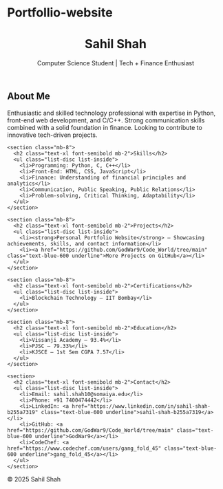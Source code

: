 # Portfollio-website
<!DOCTYPE html>
<html lang="en">
<head>
  <meta charset="UTF-8" />
  <meta name="viewport" content="width=device-width, initial-scale=1.0" />
  <title>Sahil Shah Portfolio</title>
  <link href="https://cdn.jsdelivr.net/npm/tailwindcss@2.2.19/dist/tailwind.min.css" rel="stylesheet">
</head>
<body class="bg-gray-100 text-gray-800">
  <header class="bg-white shadow p-6">
    <h1 class="text-3xl font-bold">Sahil Shah</h1>
    <p class="text-sm text-gray-600">Computer Science Student | Tech + Finance Enthusiast</p>
  </header>

  <main class="p-6">
    <section class="mb-8">
      <h2 class="text-xl font-semibold mb-2">About Me</h2>
      <p>Enthusiastic and skilled technology professional with expertise in Python, front-end web development, and C/C++. Strong communication skills combined with a solid foundation in finance. Looking to contribute to innovative tech-driven projects.</p>
    </section>

    <section class="mb-8">
      <h2 class="text-xl font-semibold mb-2">Skills</h2>
      <ul class="list-disc list-inside">
        <li>Programming: Python, C, C++</li>
        <li>Front-End: HTML, CSS, JavaScript</li>
        <li>Finance: Understanding of financial principles and analytics</li>
        <li>Communication, Public Speaking, Public Relations</li>
        <li>Problem-solving, Critical Thinking, Adaptability</li>
      </ul>
    </section>

    <section class="mb-8">
      <h2 class="text-xl font-semibold mb-2">Projects</h2>
      <ul class="list-disc list-inside">
        <li><strong>Personal Portfolio Website</strong> – Showcasing achievements, skills, and contact information</li>
        <li><a href="https://github.com/GodWar9/Code_World/tree/main" class="text-blue-600 underline">More Projects on GitHub</a></li>
      </ul>
    </section>

    <section class="mb-8">
      <h2 class="text-xl font-semibold mb-2">Certifications</h2>
      <ul class="list-disc list-inside">
        <li>Blockchain Technology — IIT Bombay</li>
      </ul>
    </section>

    <section class="mb-8">
      <h2 class="text-xl font-semibold mb-2">Education</h2>
      <ul class="list-disc list-inside">
        <li>Vissanji Academy — 93.4%</li>
        <li>PJSC — 79.33%</li>
        <li>KJSCE — 1st Sem CGPA 7.57</li>
      </ul>
    </section>

    <section>
      <h2 class="text-xl font-semibold mb-2">Contact</h2>
      <ul class="list-disc list-inside">
        <li>Email: sahil.shah10@somaiya.edu</li>
        <li>Phone: +91 7400474442</li>
        <li>LinkedIn: <a href="https://www.linkedin.com/in/sahil-shah-b255a7319" class="text-blue-600 underline">sahil-shah-b255a7319</a></li>
        <li>GitHub: <a href="https://github.com/GodWar9/Code_World/tree/main" class="text-blue-600 underline">GodWar9</a></li>
        <li>CodeChef: <a href="https://www.codechef.com/users/gang_fold_45" class="text-blue-600 underline">gang_fold_45</a></li>
      </ul>
    </section>
  </main>

  <footer class="bg-white text-center p-4 mt-8 shadow">
    &copy; 2025 Sahil Shah
  </footer>
</body>
</html>
